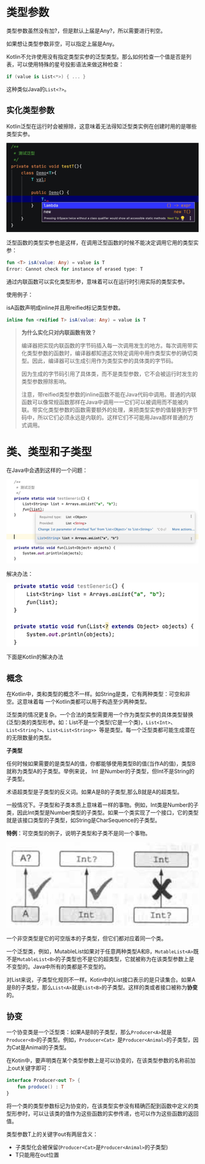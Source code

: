 # 类型参数

类型参数虽然没有加?，但是默认上届是Any?，所以需要进行判空。

如果想让类型参数非空，可以指定上届是Any。

Kotlin不允许使用没有指定类型实参的泛型类型。那么如何检查一个值是否是列表，可以使用特殊的星号投影语法来做这种检查：

```kotlin
if (value is List<*>) { ... }
```

这种类似Java的`List<?>`。

## 实化类型参数

Kotlin泛型在运行时会被擦除，这意味着无法得知泛型类实例在创建时用的是哪些类型实参。

![2](assets/2.jpg)

泛型函数的类型实参也是这样，在调用泛型函数的时候不能决定调用它用的类型实参：

```kotlin
fun <T> isA(value: Any) = value is T
Error: Cannot check for instance of erased type: T
```

通过内联函数可以实化类型形参，意味着可以在运行时引用实际的类型实参。

使用例子：

isA函数声明成inline并且用reified标记类型参数。

```kotlin
inline fun <reified T> isA(value: Any) = value is T
```

>   **为什么实化只对内联函数有效？**
>
>   编译器把实现内联函数的字节码插入每一次调用发生的地方。每次调用带实化类型参数的函数时，编译器都知道这次特定调用中用作类型实参的确切类型。因此，编译器可以生成引用作为类型实参的具体类的字节码。
>
>   因为生成的字节码引用了具体类，而不是类型参数，它不会被运行时发生的类型参数擦除影响。
>
>   注意，带reified类型参数的inline函数不能在Java代码中调用。普通的内联函数可以像常规函数那样在Java中调用一一它们可以被调用而不能被内联。带实化类型参数的函数需要额外的处理，来把类型实参的值替换到字节码中，所以它们必须永远是内联的。这样它们不可能用Java那样普通的方式调用。

# 类、类型和子类型

在Java中会遇到这样的一个问题：

![4](assets/4.jpg)

解决办法：

![5](assets/5.jpg)

下面是Kotlin的解决办法

## 概念

在Kotlin中，类和类型的概念不一样。如String是类，它有两种类型：可空和非空。这意味着每
一个Kotlin类都可以用于构造至少两种类型。

泛型类的情况更复杂。一个合法的类型需要用一个作为类型实参的具体类型替换(泛型)类的类型形参。如：List不是一个类型(它是一个类)，`List<Int>`、`List<String?>`、`List<List<String>> `等是类型。每一个泛型类都可能生成潜在的无限数量的类型。

**子类型**

任何时候如果需要的是类型A的值，你都能够使用类型B的值(当作A的值)，类型B就称为类型A的子类型。举例来说， Int 是Number的子类型，但Int不是String的子类型。

术语超类型是子类型的反义词。如果A是B的子类型,那么B就是A的超类型。

一般情况下。子类型和子类本质上意味着一样的事物。例如，Int类是Number的子类，因此Int类型是Number类型的子类型。如果一个类实现了一个接口，它的类型就是该接口类型的子类型，如String是CharSequence的子类型。

**特例**：可空类型的例子，说明子类型和子类不是同一个事物。

![3](assets/3.jpg)

一个非空类型是它的可空版本的子类型，但它们都对应着同一个类。

一个泛型类，例如，MutableList如果对于任意两种类型A和B，`MutableList<A>`既不是`MutableList<B>`的子类型也不是它的超类型，它就被称为在该类型参数上是不变型的。Java中所有的类都是不变型的。

对List来说，子类型化规则不一样。Kotin中的List接口表示的是只读集合。如果A是B的子类型，那么`List<A>`就是`List<B>`的子类型。这样的类或者接口被称为**协变**的。

## 协变

一个协变类是一个泛型类：如果A是B的子类型，那么`Producer<A>`就是`Producer<B>`的子类型。例如，`Producer<Cat> `是`Producer<Animal>`的子类型，因为Cat是Animal的子类型。

在Kotin中，要声明类在某个类型参数上是可以协变的，在该类型参数的名称前加上out关键字即可：

```kotlin
interface Producer<out T> {
	fun produce() : T
}
```

将一个类的类型参数标记为协变的，在该类型实参没有精确匹配到函数中定义的类型形参时，可以让该类的值作为这些函数的实参传递，也可以作为这些函数的返回值。

类型参数T上的关键字out有两层含义：

-   子类型化会被保留(`Producer<Cat>`是`Producer<Animal>`的子类型)
-   T只能用在out位置